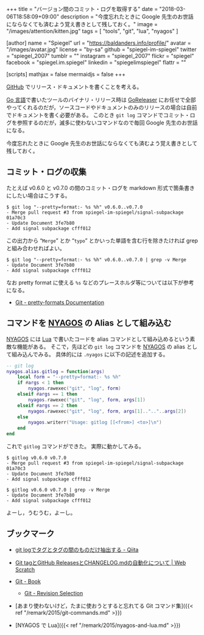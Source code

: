 +++
title = "バージョン間のコミット・ログを取得する"
date = "2018-03-06T18:58:09+09:00"
description = "今度忘れたときに Google 先生のお世話にならなくても済むよう覚え書きとして残しておく。"
image = "/images/attention/kitten.jpg"
tags        = [ "tools", "git", "lua", "nyagos" ]

[author]
  name      = "Spiegel"
  url       = "https://baldanders.info/profile/"
  avatar    = "/images/avatar.jpg"
  license   = "by-sa"
  github    = "spiegel-im-spiegel"
  twitter   = "spiegel_2007"
  tumblr    = ""
  instagram = "spiegel_2007"
  flickr    = "spiegel"
  facebook  = "spiegel.im.spiegel"
  linkedin  = "spiegelimspiegel"
  flattr    = ""

[scripts]
  mathjax = false
  mermaidjs = false
+++

[GitHub] でリリース・ドキュメントを書くことを考える。

[Go 言語]で書いたツールのバイナリ・リリース時は [GoReleaser] にお任せで全部やってくれるのだが，ソースコードやドキュメントのみのリリースの場合は自前でドキュメントを書く必要がある。
このとき `git log` コマンドでコミット・ログを参照するのだが，滅多に使わないコマンドなので毎回 Google 先生のお世話になる。

今度忘れたときに Google 先生のお世話にならなくても済むよう覚え書きとして残しておく。

## コミット・ログの収集

たとえば v0.6.0 と v0.7.0 の間のコミット・ログを markdown 形式で箇条書きにしたい場合はこうする。

```
$ git log "--pretty=format:- %s %h" v0.6.0..v0.7.0
- Merge pull request #3 from spiegel-im-spiegel/signal-subpackage 01a70c3
- Update Document 3fe7b80
- Add signal subpackage cfff012
```

この出力から “`Merge`” とか “`typo`” とかいった単語を含む行を除きたければ grep と組み合わせればよい。

```
$ git log "--pretty=format:- %s %h" v0.6.0..v0.7.0 | grep -v Merge
- Update Document 3fe7b80
- Add signal subpackage cfff012
```

なお pretty format に使える `%s` などのプレースホルダ等については以下が参考になる。

- [Git - pretty-formats Documentation](https://git-scm.com/docs/pretty-formats)

## コマンドを [NYAGOS] の Alias として組み込む

[NYAGOS] には [Lua] で書いたコードを alias コマンドとして組み込めるという素敵な機能がある。
そこで，先ほどの `git log` コマンドを [NYAGOS] の alias として組み込んでみる。
具体的には `.nyagos` に以下の記述を追加する。

```lua
-- git log
nyagos.alias.gitlog = function(args)
    local form = "--pretty=format:- %s %h"
    if #args < 1 then
        nyagos.rawexec("git", "log", form)
    elseif #args == 1 then
        nyagos.rawexec("git", "log", form, args[1])
    elseif #args == 2 then
        nyagos.rawexec("git", "log", form, args[1]..".."..args[2])
    else
        nyagos.writerr("Usage: gitlog [[<from>] <to>]\n")
    end
end
```

これで `gitlog` コマンドができた。
実際に動かしてみる。

```
$ gitlog v0.6.0 v0.7.0
- Merge pull request #3 from spiegel-im-spiegel/signal-subpackage 01a70c3
- Update Document 3fe7b80
- Add signal subpackage cfff012

$ gitlog v0.6.0 v0.7.0 | grep -v Merge
- Update Document 3fe7b80
- Add signal subpackage cfff012
```

よーし，うむうむ，よーし。

## ブックマーク

- [git logでタグとタグの間のものだけ抽出する - Qiita](https://qiita.com/suin/items/e98cef1409b6525f9bb6)
- [Git tagとGitHub ReleasesとCHANGELOG.mdの自動化について | Web Scratch](http://efcl.info/2014/07/20/git-tag-to-release-github/)
- [Git - Book](https://git-scm.com/book/en/v2)
    - [Git - Revision Selection](https://git-scm.com/book/en/v2/Git-Tools-Revision-Selection)

- [あまり使わないけど，たまに使おうとすると忘れてる Git コマンド集]({{< ref "/remark/2015/git-commands.md" >}})
- [NYAGOS で Lua]({{< ref "/remark/2015/nyagos-and-lua.md" >}})

[Git]: http://git-scm.com/ "Git"
[GitHub]: https://github.com/ "GitHub"
[GoReleaser]: https://goreleaser.com/ "GoReleaser | Deliver Go binaries as fast and easily as possible"
[Go 言語]: https://golang.org/ "The Go Programming Language"
[NYAGOS]: https://github.com/zetamatta/nyagos/ "zetamatta/nyagos: NYAGOS - The hybrid UNIXLike Commandline Shell for Windows"
[Lua]: https://www.lua.org/ "The Programming Language Lua"
